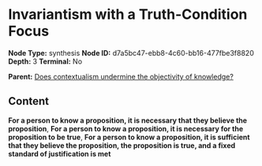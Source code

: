 # Invariantism with a Truth-Condition Focus

**Node Type:** synthesis
**Node ID:** d7a5bc47-ebb8-4c60-bb16-477fbe3f8820
**Depth:** 3
**Terminal:** No

**Parent:** [Does contextualism undermine the objectivity of knowledge?](does-contextualism-undermine-the-objectivity-of-knowledge.md)

## Content

**For a person to know a proposition, it is necessary that they believe the proposition**, **For a person to know a proposition, it is necessary for the proposition to be true**, **For a person to know a proposition, it is sufficient that they believe the proposition, the proposition is true, and a fixed standard of justification is met**
